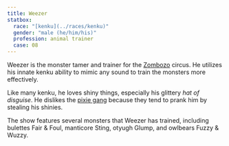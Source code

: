 ```yaml
---
title: Weezer
statbox:
  race: "[kenku](../races/kenku)"
  gender: "male (he/him/his)"
  profession: animal trainer
  case: 08
---
```


Weezer is the monster tamer and trainer for the [Zombozo](zombozo) circus.
He utilizes his innate kenku ability to mimic any sound to train the monsters more effectively.

Like many kenku, he loves shiny things, especially his glittery *hat of disguise*.
He dislikes the [pixie gang](pixie-gang) because they tend to prank him by
stealing his shinies.

The show features several monsters that Weezer has trained, including bulettes
Fair & Foul, manticore Sting, otyugh Glump, and owlbears Fuzzy & Wuzzy.
